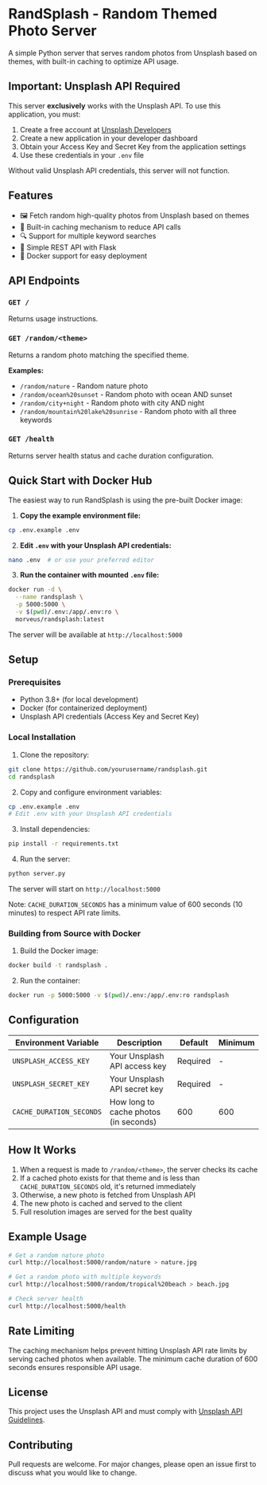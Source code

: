 # RandSplash - Random Themed Photo Server

A simple Python server that serves random photos from Unsplash based on themes, with built-in caching to optimize API usage.

## Important: Unsplash API Required

This server **exclusively** works with the Unsplash API. To use this application, you must:

1. Create a free account at [Unsplash Developers](https://unsplash.com/developers)
2. Create a new application in your developer dashboard
3. Obtain your Access Key and Secret Key from the application settings
4. Use these credentials in your `.env` file

Without valid Unsplash API credentials, this server will not function.

## Features

- 🖼️ Fetch random high-quality photos from Unsplash based on themes
- 💾 Built-in caching mechanism to reduce API calls
- 🔍 Support for multiple keyword searches
- 🚀 Simple REST API with Flask
- 🐳 Docker support for easy deployment

## API Endpoints

### `GET /`
Returns usage instructions.

### `GET /random/<theme>`
Returns a random photo matching the specified theme.

**Examples:**
- `/random/nature` - Random nature photo
- `/random/ocean%20sunset` - Random photo with ocean AND sunset
- `/random/city+night` - Random photo with city AND night
- `/random/mountain%20lake%20sunrise` - Random photo with all three keywords

### `GET /health`
Returns server health status and cache duration configuration.

## Quick Start with Docker Hub

The easiest way to run RandSplash is using the pre-built Docker image:

1. **Copy the example environment file:**
```bash
cp .env.example .env
```

2. **Edit `.env` with your Unsplash API credentials:**
```bash
nano .env  # or use your preferred editor
```

3. **Run the container with mounted `.env` file:**
```bash
docker run -d \
  --name randsplash \
  -p 5000:5000 \
  -v $(pwd)/.env:/app/.env:ro \
  morveus/randsplash:latest
```

The server will be available at `http://localhost:5000`

## Setup

### Prerequisites
- Python 3.8+ (for local development)
- Docker (for containerized deployment)
- Unsplash API credentials (Access Key and Secret Key)

### Local Installation

1. Clone the repository:
```bash
git clone https://github.com/yourusername/randsplash.git
cd randsplash
```

2. Copy and configure environment variables:
```bash
cp .env.example .env
# Edit .env with your Unsplash API credentials
```

3. Install dependencies:
```bash
pip install -r requirements.txt
```

4. Run the server:
```bash
python server.py
```

The server will start on `http://localhost:5000`

Note: `CACHE_DURATION_SECONDS` has a minimum value of 600 seconds (10 minutes) to respect API rate limits.

### Building from Source with Docker

1. Build the Docker image:
```bash
docker build -t randsplash .
```

2. Run the container:
```bash
docker run -p 5000:5000 -v $(pwd)/.env:/app/.env:ro randsplash
```

## Configuration

| Environment Variable | Description | Default | Minimum |
|---------------------|-------------|---------|---------|
| `UNSPLASH_ACCESS_KEY` | Your Unsplash API access key | Required | - |
| `UNSPLASH_SECRET_KEY` | Your Unsplash API secret key | Required | - |
| `CACHE_DURATION_SECONDS` | How long to cache photos (in seconds) | 600 | 600 |

## How It Works

1. When a request is made to `/random/<theme>`, the server checks its cache
2. If a cached photo exists for that theme and is less than `CACHE_DURATION_SECONDS` old, it's returned immediately
3. Otherwise, a new photo is fetched from Unsplash API
4. The new photo is cached and served to the client
5. Full resolution images are served for the best quality

## Example Usage

```bash
# Get a random nature photo
curl http://localhost:5000/random/nature > nature.jpg

# Get a random photo with multiple keywords
curl http://localhost:5000/random/tropical%20beach > beach.jpg

# Check server health
curl http://localhost:5000/health
```

## Rate Limiting

The caching mechanism helps prevent hitting Unsplash API rate limits by serving cached photos when available. The minimum cache duration of 600 seconds ensures responsible API usage.

## License

This project uses the Unsplash API and must comply with [Unsplash API Guidelines](https://unsplash.com/api-terms).

## Contributing

Pull requests are welcome. For major changes, please open an issue first to discuss what you would like to change.